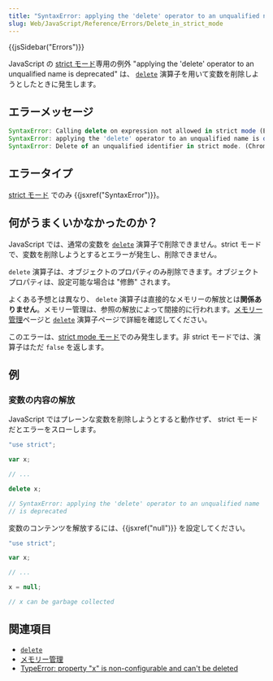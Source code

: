 ```yaml
---
title: "SyntaxError: applying the 'delete' operator to an unqualified name is deprecated"
slug: Web/JavaScript/Reference/Errors/Delete_in_strict_mode
---
```


{{jsSidebar("Errors")}}

JavaScript の [strict モード](/ja/docs/Web/JavaScript/Reference/Strict_mode)専用の例外 "applying the 'delete' operator to an unqualified name is deprecated" は、 [`delete`](/ja/docs/Web/JavaScript/Reference/Operators/delete) 演算子を用いて変数を削除しようとしたときに発生します。

## エラーメッセージ

```js
SyntaxError: Calling delete on expression not allowed in strict mode (Edge)
SyntaxError: applying the 'delete' operator to an unqualified name is deprecated (Firefox)
SyntaxError: Delete of an unqualified identifier in strict mode. (Chrome)
```

## エラータイプ

[strict モード](/ja/docs/Web/JavaScript/Reference/Strict_mode) でのみ {{jsxref("SyntaxError")}}。

## 何がうまくいかなかったのか？

JavaScript では、通常の変数を [`delete`](/ja/docs/Web/JavaScript/Reference/Operators/delete) 演算子で削除できません。strict モードで、変数を削除しようとするとエラーが発生し、削除できません。

`delete` 演算子は、オブジェクトのプロパティのみ削除できます。オブジェクトプロパティは、設定可能な場合は "修飾" されます。

よくある予想とは異なり、 `delete` 演算子は直接的なメモリーの解放とは**関係ありません**。メモリー管理は、参照の解放によって間接的に行われます。[メモリー管理](/ja/docs/Web/JavaScript/Memory_Management)ページと [`delete`](/ja/docs/Web/JavaScript/Reference/Operators/delete) 演算子ページで詳細を確認してください。

このエラーは、[strict mode モード](/ja/docs/Web/JavaScript/Reference/Strict_mode)でのみ発生します。非 strict モードでは、演算子はただ `false` を返します。

## 例

### 変数の内容の解放

JavaScript ではプレーンな変数を削除しようとすると動作せず、 strict モードだとエラーをスローします。

```js example-bad
"use strict";

var x;

// ...

delete x;

// SyntaxError: applying the 'delete' operator to an unqualified name
// is deprecated
```

変数のコンテンツを解放するには、{{jsxref("null")}} を設定してください。

```js example-good
"use strict";

var x;

// ...

x = null;

// x can be garbage collected
```

## 関連項目

- [`delete`](/ja/docs/Web/JavaScript/Reference/Operators/delete)
- [メモリー管理](/ja/docs/Web/JavaScript/Memory_Management)
- [TypeError: property "x" is non-configurable and can't be deleted](/ja/docs/Web/JavaScript/Reference/Errors/Cant_delete)
